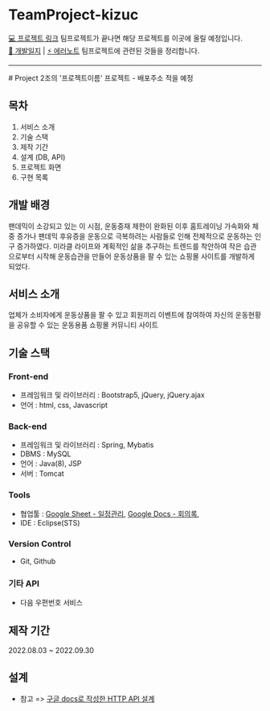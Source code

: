 # TeamProject-kizuc
[💻 프로젝트 링크](https://github.com/TEAMPROJECT-2/Project) 팀프로젝트가 끝나면 해당 프로젝트를 이곳에 올릴 예정입니다.<br>
[📝 개발일지](https://github.com/kizuc/TeamProject-kizuc/blob/main/TID.md) | 
[⚡ 에러노트](https://github.com/kizuc/TeamProject-kizuc/blob/main/error-note.md)
팀프로젝트에 관련된 것들을 정리합니다.
<hr>
# Project
2조의 '프로젝트이름' 프로젝트
- 배포주소 적을 예정

## 목차
1. 서비스 소개
2. 기술 스택
3. 제작 기간
4. 설계 (DB, API)
5. 프로젝트 화면
6. 구현 목록

## 개발 배경
팬데믹이 소강되고 있는 이 시점, 운동중재 제한이 완화된 이후 홈트레이닝 가속화와 체중 증가나 팬데믹 후유증을 운동으로 극복하려는 사람들로 인해 전체적으로 운동하는 인구 증가하였다. 미라클 라이프와 계획적인 삶을 추구하는 트렌드를 착안하여 작은 습관으로부터 시작해 운동습관을 만들어 운동상품을 팔 수 있는 쇼핑몰 사이트를 개발하게 되었다. 

## 서비스 소개
업체가 소비자에게 운동상품을 팔 수 있고 회원끼리 이벤트에 참여하여 자신의 운동현황을 공유할 수 있는 운동용품 쇼핑몰 커뮤니티 사이트

## 기술 스택
### Front-end
- 프레임워크 및 라이브러리 : Bootstrap5, jQuery, jQuery.ajax
- 언어 : html, css, Javascript
### Back-end
- 프레임워크 및 라이브러리 : Spring, Mybatis
- DBMS : MySQL
- 언어 : Java(8), JSP
- 서버 : Tomcat
### Tools
- 협업툴 : [Google Sheet - 일정관리](https://docs.google.com/spreadsheets/d/19oPNfCTL_OXyHovfZxVAREARITUT3rs9SKK6dXbfqek/edit?usp=sharing), [Google Docs - 회의록](https://docs.google.com/document/d/1PSWTycKDrVyLK1T_5gNeK7clSABQ1OIOJXGoVBxH6jU/edit?usp=sharing), 
- IDE : Eclipse(STS)
### Version Control
- Git, Github
### 기타 API
- 다음 우편번호 서비스

## 제작 기간
2022.08.03 ~ 2022.09.30

## 설계
- 참고 => [구글 docs로 작성한 HTTP API 설계](https://docs.google.com/document/d/13xFg6rb-ijE4OgyMSpTWLmfi9NQ_jvxKPYn1LjvEivw/edit?usp=sharing) 

